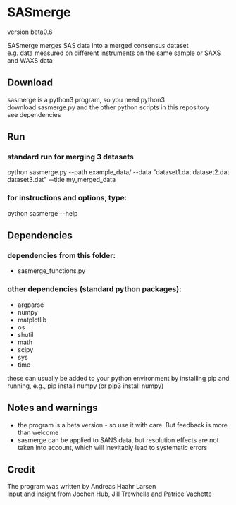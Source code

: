 # SASmerge
version beta0.6

SASmerge merges SAS data into a merged consensus dataset   
e.g. data measured on different instruments on the same sample or SAXS and WAXS data    

## Download
sasmerge is a python3 program, so you need python3    
download sasmerge.py and the other python scripts in this repository       
see dependencies  

## Run  

### standard run for merging 3 datasets
python sasmerge.py --path example_data/ --data "dataset1.dat dataset2.dat dataset3.dat" --title my_merged_data

### for instructions and options, type: 
python sasmerge --help

## Dependencies

### dependencies from this folder:     
* sasmerge_functions.py  

### other dependencies (standard python packages):   
* argparse     
* numpy    
* matplotlib    
* os    
* shutil    
* math    
* scipy
* sys
* time

these can usually be added to your python environment by installing pip and running, e.g., pip install numpy (or pip3 install numpy)    

## Notes  and warnings
* the program is a beta version - so use it with care. But feedback is more than welcome    
* sasmerge can be applied to SANS data, but resolution effects are not taken into account, which will inevitably lead to systematic errors

## Credit
The program was written by Andreas Haahr Larsen   
Input and insight from Jochen Hub, Jill Trewhella and Patrice Vachette   
